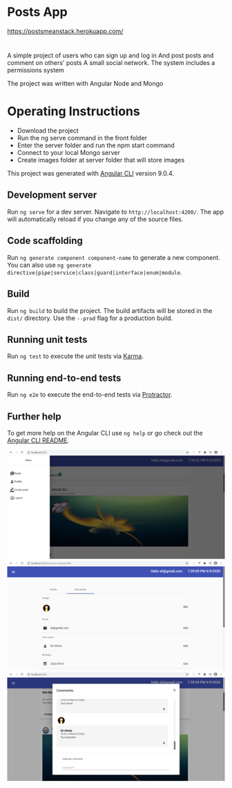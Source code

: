 # Posts App
https://postsmeanstack.herokuapp.com/
#
A simple project of users who can sign up and log in
And post posts and comment on others' posts
A small social network.
The system includes a permissions system

The project was written with Angular Node and Mongo

# Operating Instructions

* Download the project
* Run the ng serve  command in the front folder
* Enter the server folder and run the npm start command
* Connect to your local Mongo server
* Create images folder at server folder that will store images

This project was generated with [Angular CLI](https://github.com/angular/angular-cli) version 9.0.4.

## Development server

Run `ng serve` for a dev server. Navigate to `http://localhost:4200/`. The app will automatically reload if you change any of the source files.

## Code scaffolding

Run `ng generate component component-name` to generate a new component. You can also use `ng generate directive|pipe|service|class|guard|interface|enum|module`.

## Build

Run `ng build` to build the project. The build artifacts will be stored in the `dist/` directory. Use the `--prod` flag for a production build.

## Running unit tests

Run `ng test` to execute the unit tests via [Karma](https://karma-runner.github.io).

## Running end-to-end tests

Run `ng e2e` to execute the end-to-end tests via [Protractor](http://www.protractortest.org/).

## Further help

To get more help on the Angular CLI use `ng help` or go check out the [Angular CLI README](https://github.com/angular/angular-cli/blob/master/README.md).

![](img/a.png)
![](img/b.png)
![](img/c.png)

